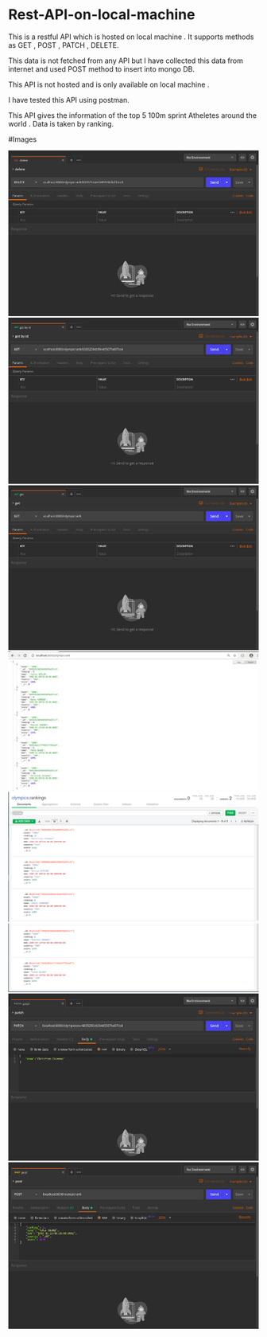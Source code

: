 # Rest-API-on-local-machine
This is a restful API which is hosted on local machine . It supports methods as GET , POST  , PATCH , DELETE.

This data is not fetched from any API but I have collected this data from internet and used POST method to insert into mongo DB.

This API is not hosted and is only available on local machine . 

I have tested this API using postman.

This API gives the information of the top 5 100m sprint Atheletes around the world . Data is taken by ranking.

#Images

![](images/delete%20method%20in%20postman.png)
![](images/get%20by%20id%20method%20in%20postman.png)
![](images/get%20method%20in%20postman.png)
![](images/get%20request%20of%20API.png)
![](images/mongoose%20compass%20DB%20data-1.png)
![](images/mongoose%20compass%20DB%20data-2.png)
![](images/patch%20method%20in%20postman.png)
![](images/post%20method%20in%20postman.png)

